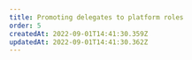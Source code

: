 ```yaml
---
title: Promoting delegates to platform roles
order: 5
createdAt: 2022-09-01T14:41:30.359Z
updatedAt: 2022-09-01T14:41:30.362Z
---
```

